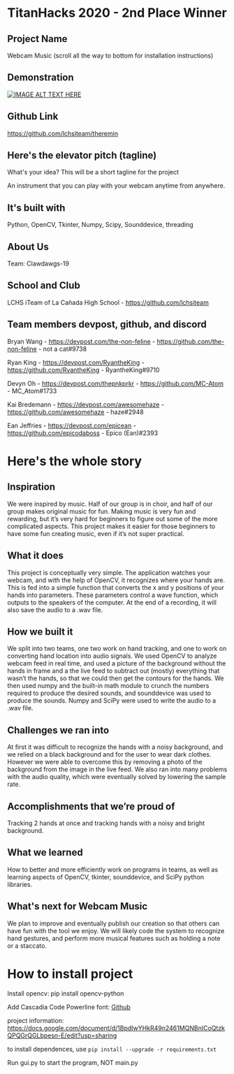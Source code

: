 # TitanHacks 2020 - 2nd Place Winner

## Project Name
Webcam Music (scroll all the way to bottom for installation instructions)

## Demonstration
[![IMAGE ALT TEXT HERE](https://i.ibb.co/PGWqw4H/unknown.png)](https://drive.google.com/file/d/1xUO1AzPtO1sBUagXFVOr5G-6xg9XXyvC/view)

## Github Link
https://github.com/lchsiteam/theremin

## Here's the elevator pitch (tagline)
What's your idea? This will be a short tagline for the project

An instrument that you can play with your webcam anytime from anywhere.

## It's built with
Python, OpenCV, Tkinter, Numpy, Scipy, Sounddevice, threading

## About Us
Team: Clawdawgs-19

## School and Club
LCHS iTeam of La Cañada High School - https://github.com/lchsiteam

## Team members devpost, github, and discord
Bryan Wang - https://devpost.com/the-non-feline - https://github.com/the-non-feline - not a cat#9738

Ryan King - https://devpost.com/RyantheKing - https://github.com/RyantheKing - RyantheKing#9710

Devyn Oh - https://devpost.com/thepnkprkr - https://github.com/MC-Atom - MC_Atom#1733

Kai Bredemann - https://devpost.com/awesomehaze - https://github.com/awesomehaze - haze#2948

Ean Jeffries - https://devpost.com/epicean - https://github.com/epicodaboss - Epico (Ean)#2393


# Here's the whole story

## Inspiration
We were inspired by music. Half of our group is in choir, and half of our group makes original music for fun. Making music is very fun and rewarding, but it’s very hard for beginners to figure out some of the more complicated aspects. This project makes it easier for those beginners to have some fun creating music, even if it’s not super practical.

## What it does
This project is conceptually very simple. The application watches your webcam, and with the help of OpenCV, it recognizes where your hands are. This is fed into a simple function that converts the x and y positions of your hands into parameters. These parameters control a wave function, which outputs to the speakers of the computer. At the end of a recording, it will also save the audio to a .wav file. 

## How we built it
We split into two teams, one two work on hand tracking, and one to work on converting hand location into audio signals.  We used OpenCV to analyze webcam feed in real time, and used a picture of the background without the hands in frame and a the live feed to subtract out (mostly) everything that wasn’t the hands, so that we could then get the contours for the hands. We then used numpy and the built-in math module to crunch the numbers required to produce the desired sounds, and sounddevice was used to produce the sounds. Numpy and SciPy were used to write the audio to a .wav file. 

## Challenges we ran into
At first it was difficult to recognize the hands with a noisy background, and we relied on a black background and for the user to wear dark clothes. However we were able to overcome this by removing a photo of the background from the image in the live feed. We also ran into many problems with the audio quality, which were eventually solved by lowering the sample rate. 

## Accomplishments that we’re proud of
Tracking 2 hands at once and tracking hands with a noisy and bright background.

## What we learned
How to better and more efficiently work on programs in teams, as well as learning aspects of OpenCV, tkinter, sounddevice, and SciPy python libraries.

## What's next for Webcam Music
We plan to improve and eventually publish our creation so that others can have fun with the tool we enjoy.  We will likely code the system to recognize hand gestures, and perform more musical features such as holding a note or a staccato.


##


# How to install project
Install opencv: pip install opencv-python

Add Cascadia Code Powerline font: [Github](https://github.com/microsoft/cascadia-code/releases/download/v1911.21/CascadiaPL.ttf)

project information: https://docs.google.com/document/d/1BpdIwYHkR49n2461MQNBnICoQtzkQPQGrQGLbpesn-E/edit?usp=sharing

to install dependences, use `pip install --upgrade -r requirements.txt` 

Run gui.py to start the program, NOT main.py
